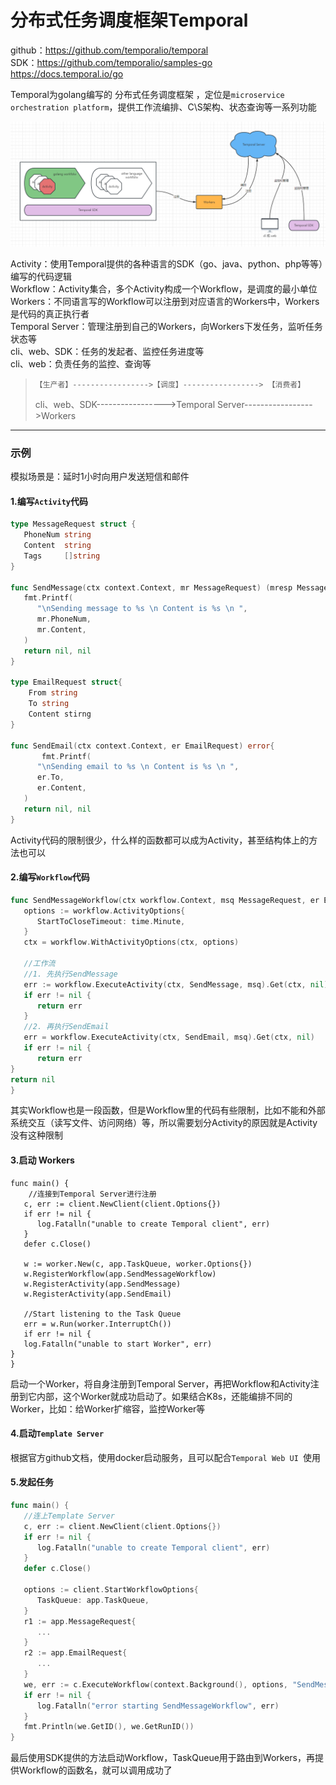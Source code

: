 # 分布式任务调度框架Temporal

github：https://github.com/temporalio/temporal  
SDK：https://github.com/temporalio/samples-go  https://docs.temporal.io/go  



Temporal为golang编写的 分布式任务调度框架 ，定位是`microservice orchestration platform`，提供工作流编排、C\S架构、状态查询等一系列功能

![image-20221231153409185](./resource/20221231153409185.png)

Activity：使用Temporal提供的各种语言的SDK（go、java、python、php等等）编写的代码逻辑  
Workflow：Activity集合，多个Activity构成一个Workflow，是调度的最小单位  
Workers：不同语言写的Workflow可以注册到对应语言的Workers中，Workers是代码的真正执行者  
Temporal Server：管理注册到自己的Workers，向Workers下发任务，监听任务状态等  
cli、web、SDK：任务的发起者、监控任务进度等  
cli、web：负责任务的监控、查询等  

>     【生产者】----------------->【调度】-----------------> 【消费者】  
>   cli、web、SDK----------------->Temporal Server----------------->Workers



------



### 示例

模拟场景是：延时1小时向用户发送短信和邮件

#### 1.编写`Activity`代码

  ```go
  type MessageRequest struct {
     PhoneNum string
     Content  string
     Tags     []string
  }
  
  func SendMessage(ctx context.Context, mr MessageRequest) (mresp MessageResponse, error) {
     fmt.Printf(
        "\nSending message to %s \n Content is %s \n ",
        mr.PhoneNum,
        mr.Content,
     )
     return nil, nil
  }
  
  type EmailRequest struct{
      From string 
      To string 
      Content stirng 
  }
  
  func SendEmail(ctx context.Context, er EmailRequest) error{
         fmt.Printf(
        "\nSending email to %s \n Content is %s \n ",
        er.To,
        er.Content,
     )
     return nil, nil
  }
  ```

  Activity代码的限制很少，什么样的函数都可以成为Activity，甚至结构体上的方法也可以

  
#### 2.编写`Workflow`代码

   ```go
   func SendMessageWorkflow(ctx workflow.Context, msq MessageRequest, er EmailRequest) error {
      options := workflow.ActivityOptions{
         StartToCloseTimeout: time.Minute,
      }
      ctx = workflow.WithActivityOptions(ctx, options)
      
      //工作流
      //1. 先执行SendMessage
      err := workflow.ExecuteActivity(ctx, SendMessage, msq).Get(ctx, nil)
      if err != nil {
         return err
      }
      //2. 再执行SendEmail
      err = workflow.ExecuteActivity(ctx, SendEmail, msq).Get(ctx, nil)
      if err != nil {
         return err
   }
   return nil
}
```

其实Workflow也是一段函数，但是Workflow里的代码有些限制，比如不能和外部系统交互（读写文件、访问网络）等，所以需要划分Activity的原因就是Activity没有这种限制


#### 3.启动 Workers

   ```
   func main() {
       //连接到Temporal Server进行注册
      c, err := client.NewClient(client.Options{})
      if err != nil {
         log.Fatalln("unable to create Temporal client", err)
      }
      defer c.Close()
      
      w := worker.New(c, app.TaskQueue, worker.Options{})
      w.RegisterWorkflow(app.SendMessageWorkflow)
      w.RegisterActivity(app.SendMessage)
      w.RegisterActivity(app.SendEmail)
      
      //Start listening to the Task Queue
      err = w.Run(worker.InterruptCh())
      if err != nil {
      log.Fatalln("unable to start Worker", err)
   }
}
```

启动一个Worker，将自身注册到Temporal Server，再把Workflow和Activity注册到它内部，这个Worker就成功启动了。如果结合K8s，还能编排不同的Worker，比如：给Worker扩缩容，监控Worker等


#### 4.启动`Template Server`
  根据官方github文档，使用docker启动服务，且可以配合`Temporal Web UI `使用

  

#### 5.发起任务

  ```go
  func main() {
     //连上Template Server
     c, err := client.NewClient(client.Options{})
     if err != nil {
        log.Fatalln("unable to create Temporal client", err)
     }
     defer c.Close()
     
     options := client.StartWorkflowOptions{
        TaskQueue: app.TaskQueue,
     }
     r1 := app.MessageRequest{
        ...
     }
     r2 := app.EmailRequest{
        ...
     }
     we, err := c.ExecuteWorkflow(context.Background(), options, "SendMessageWorkflow", transferDetails)
     if err != nil {
        log.Fatalln("error starting SendMessageWorkflow", err)
     }
     fmt.Println(we.GetID(), we.GetRunID())
  }
  ```

  最后使用SDK提供的方法启动Workflow，TaskQueue用于路由到Workers，再提供Workflow的函数名，就可以调用成功了


